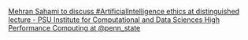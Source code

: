 [Mehran Sahami to discuss #ArtificialIntelligence ethics at distinguished lecture - PSU Institute for Computational and Data Sciences   High Performance Computing at @penn_state](https://qi.tc/qi/112831)